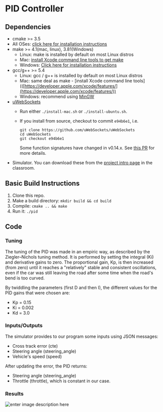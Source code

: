 # PID Controller
## Dependencies

-   cmake >= 3.5
-   All OSes:  [click here for installation instructions](https://cmake.org/install/)
-   make >= 4.1(mac, linux), 3.81(Windows)
    -   Linux: make is installed by default on most Linux distros
    -   Mac:  [install Xcode command line tools to get make](https://developer.apple.com/xcode/features/)
    -   Windows:  [Click here for installation instructions](http://gnuwin32.sourceforge.net/packages/make.htm)
-   gcc/g++ >= 5.4
    -   Linux: gcc / g++ is installed by default on most Linux distros
    -   Mac: same deal as make - [install Xcode command line tools](([https://developer.apple.com/xcode/features/](https://developer.apple.com/xcode/features/))
    -   Windows: recommend using  [MinGW](http://www.mingw.org/)
-   [uWebSockets](https://github.com/uWebSockets/uWebSockets)
    -   Run either  `./install-mac.sh`  or  `./install-ubuntu.sh`.
    -   If you install from source, checkout to commit  `e94b6e1`, i.e.
        
        ```
        git clone https://github.com/uWebSockets/uWebSockets 
        cd uWebSockets
        git checkout e94b6e1
        
        ```
        
        Some function signatures have changed in v0.14.x. See  [this PR](https://github.com/udacity/CarND-MPC-Project/pull/3)  for more details.
-   Simulator. You can download these from the  [project intro page](https://github.com/udacity/self-driving-car-sim/releases)  in the classroom.


## Basic Build Instructions

1.  Clone this repo.
2.  Make a build directory:  `mkdir build && cd build`
3.  Compile:  `cmake .. && make`
4.  Run it:  `./pid`

## Code

### Tuning

The tuning of the PID was made in an empiric way, as described by the Ziegler–Nichols tuning method. It is performed by setting the integral (Ki) and derivative gains to zero. The proportional gain, Kp, is then increased (from zero) until it reaches a "relatively" stable and consistent oscillations, even if the car was still leaving the road after some time when the road's bend is too curved.

By twiddling the parameters (first D and then I), the different values for the PID gains that were chosen are:
- Kp = 0.15
- Ki = 0.002
- Kd = 3.0

### Inputs/Outputs

The simulator provides to our program some inputs using JSON messages:
- Cross track error (cte)
- Steering angle (steering_angle)
- Vehicle's speed (speed)

After updating the error, the PID returns:
- Steering angle (steering_angle)
- Throttle (throttle), which is constant in our case.

### Results

![enter image description here](https://github.com/vincentbarrault/PID-controller/blob/master/res/PID.gif?raw=true)